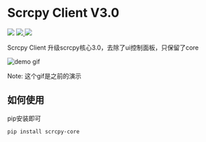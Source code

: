 # Scrcpy Client V3.0
<p>
    <img src="https://img.shields.io/github/license/leng-yue/py-scrcpy-client" />
    <a href="https://pepy.tech/projects/scrcpy-core" target="_blank">
        <img src="https://static.pepy.tech/badge/scrcpy-core" />
    </a>
    <a href="https://github.com/Genymobile/scrcpy/releases/tag/v3.1" target="_blank">
        <img src="https://img.shields.io/badge/scrcpy-v3.10-violet" />
    </a>
</p>



Scrcpy Client 升级scrcpy核心3.0，去除了ui控制面板，只保留了core

![demo gif](https://raw.githubusercontent.com/leng-yue/py-scrcpy-client/main/demo.gif) 

Note: 这个gif是之前的演示

## 如何使用
pip安装即可
```shell
pip install scrcpy-core
```
